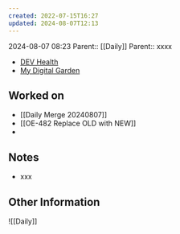 ```yaml
---
created: 2022-07-15T16:27
updated: 2024-08-07T12:13
---
```

2024-08-07 08:23
Parent:: [[Daily]] 
Parent:: xxxx

- [DEV Health](https://health-configdev.mixtelematics.com/public/mapshow.htm?id=2001&mapid=1A35514B-E08F-4B7C-90B8-CD1774AE8CA3)
- [My Digital Garden](https://my-digital-garden-ten-inky.vercel.app/)

## Worked on

- [[Daily Merge 20240807]]
- [[OE-482 Replace OLD with NEW]]
- 

## Notes

- xxx

## Other Information

![[Daily]]
